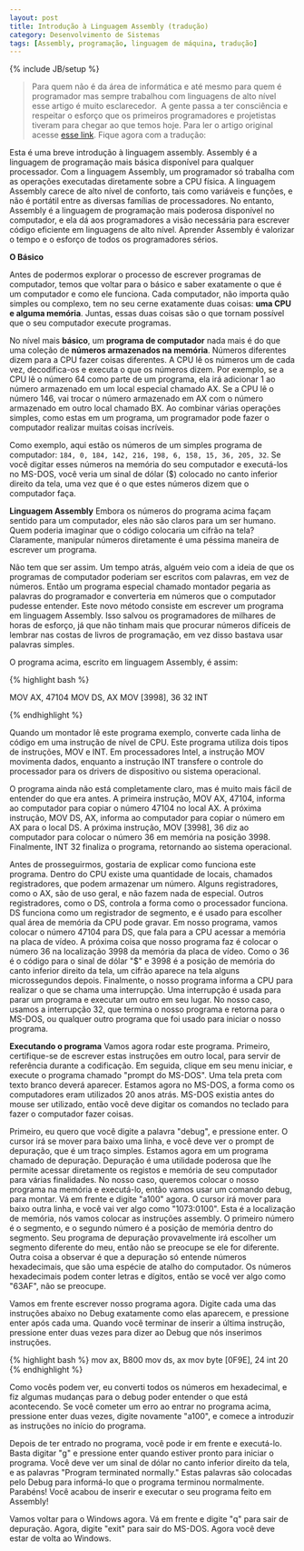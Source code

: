 ```yaml
---
layout: post
title: Introdução à Linguagem Assembly (tradução)
category: Desenvolvimento de Sistemas
tags: [Assembly, programação, linguagem de máquina, tradução]
---
```


{% include JB/setup %}


<blockquote>Para quem não é da área de informática e até mesmo para quem é programador mas sempre trabalhou com linguagens de alto nível esse artigo é muito esclarecedor.  A gente passa a ter consciência e respeitar o esforço que os primeiros programadores e projetistas tiveram para chegar ao que temos hoje. Para ler o artigo original acesse <a href="http://www.swansontec.com/sprogram.html">esse link</a>. Fique agora com a tradução:
</blockquote>

Esta é uma breve introdução à linguagem assembly. Assembly é a linguagem de programação mais básica disponível para qualquer processador. Com a linguagem Assembly, um programador só trabalha com as operações executadas diretamente sobre a CPU física. A linguagem Assembly carece de alto nível de conforto, tais como variáveis e funções, e não é portátil entre as diversas famílias de processadores. No entanto, Assembly é a linguagem de programação mais poderosa disponível no computador, e ela dá aos programadores a visão necessária para escrever código eficiente em linguagens de alto nível. Aprender Assembly é valorizar o tempo e o esforço de todos os programadores sérios.

__O Básico__

Antes de podermos explorar o processo de escrever programas de computador, temos que voltar para o básico e saber exatamente o que é um computador e como ele funciona. Cada computador, não importa quão simples ou complexo, tem no seu cerne exatamente duas coisas: __uma CPU e alguma memória__. Juntas, essas duas coisas são o que tornam possível que o seu computador execute programas.

No nível mais __básico__, um __programa de computador__ nada mais é do que uma coleção de __números armazenados na memória__. Números diferentes dizem para a CPU fazer coisas diferentes. A CPU lê os números um de cada vez, decodifica-os e executa o que os números dizem. Por exemplo, se a CPU lê o número 64 como parte de um programa, ela irá adicionar 1 ao número armazenado em um local especial chamado AX. Se a CPU lê o número 146, vai trocar o número armazenado em AX com o número armazenado em outro local chamado BX. Ao combinar várias operações simples, como estas em um programa, um programador pode fazer o computador realizar muitas coisas incríveis.

Como exemplo, aqui estão os números de um simples programa de computador: `184, 0, 184, 142, 216, 198, 6, 158, 15, 36, 205, 32`. Se você digitar esses números na memória do seu computador e executá-los no MS-DOS, você veria um sinal de dólar ($) colocado no canto inferior direito da tela, uma vez que é o que estes números dizem que o computador faça.

__Linguagem Assembly__
Embora os números do programa acima façam sentido para um computador, eles não são claros para um ser humano. Quem poderia imaginar que o código colocaria um cifrão na tela? Claramente, manipular números diretamente é uma péssima maneira de escrever um programa.

Não tem que ser assim. Um tempo atrás, alguém veio com a ideia de que os programas de computador poderiam ser escritos com palavras, em vez de números. Então um programa especial chamado montador pegaria as palavras do programador e converteria em números que o computador pudesse entender. Este novo método consiste em escrever um programa em linguagem Assembly. Isso salvou os programadores de milhares de horas de esforço, já que não tinham mais que procurar números difíceis de lembrar nas costas de livros de programação, em vez disso bastava usar palavras simples.

O programa acima, escrito em linguagem Assembly, é assim:

{% highlight bash %}

 MOV AX, 47104
 MOV DS, AX
 MOV [3998], 36
 32 INT

{% endhighlight %}

Quando um montador lê este programa exemplo, converte cada linha de código em uma instrução de nível de CPU. Este programa utiliza dois tipos de instruções, MOV e INT. Em processadores Intel, a instrução MOV movimenta dados, enquanto a instrução INT transfere o controle do processador para os drivers de dispositivo ou sistema operacional.

O programa ainda não está completamente claro, mas é muito mais fácil de entender do que era antes. A primeira instrução, MOV AX, 47104, informa ao computador para copiar o número 47104 no local AX. A próxima instrução, MOV DS, AX, informa ao computador para copiar o número em AX para o local DS. A próxima instrução, MOV \[3998\], 36 diz ao computador para colocar o número 36 em memória na posição 3998. Finalmente, INT 32 finaliza o programa, retornando ao sistema operacional.

Antes de prosseguirmos, gostaria de explicar como funciona este programa. Dentro do CPU existe uma quantidade de locais, chamados registradores, que podem armazenar um número. Alguns registradores, como o AX, são de uso geral, e não fazem nada de especial. Outros registradores, como o DS, controla a forma como o processador funciona. DS funciona como um registrador de segmento, e é usado para escolher qual área de memória da CPU pode gravar. Em nosso programa, vamos colocar o número 47104 para DS, que fala para a CPU acessar a memória na placa de vídeo. A próxima coisa que nosso programa faz é colocar o número 36 na localização 3998 da memória da placa de vídeo. Como o 36 é o código para o sinal de dólar "$" e 3998 é a posição de memória do canto inferior direito da tela, um cifrão aparece na tela alguns microssegundos depois. Finalmente, o nosso programa informa a CPU para realizar o que se chama uma interrupção. Uma interrupção é usada para parar um programa e executar um outro em seu lugar. No nosso caso, usamos a interrupção 32, que termina o nosso programa e retorna para o MS-DOS, ou qualquer outro programa que foi usado para iniciar o nosso programa.

__Executando o programa__
Vamos agora rodar este programa. Primeiro, certifique-se de escrever estas instruções em outro local, para servir de referência durante a codificação. Em seguida, clique em seu menu iniciar, e execute o programa chamado "prompt do MS-DOS". Uma tela preta com texto branco deverá aparecer. Estamos agora no MS-DOS, a forma como os computadores eram utilizados 20 anos atrás. MS-DOS existia antes do mouse ser utilizado, então você deve digitar os comandos no teclado para fazer o computador fazer coisas.

Primeiro, eu quero que você digite a palavra "debug", e pressione enter. O cursor irá se mover para baixo uma linha, e você deve ver o prompt de depuração, que é um traço simples. Estamos agora em um programa chamado de depuração. Depuração é uma utilidade poderosa que lhe permite acessar diretamente os registos e memória de seu computador para várias finalidades. No nosso caso, queremos colocar o nosso programa na memória e executá-lo,
então vamos usar um comando debug, para montar. Vá em frente e digite "a100" agora. O cursor irá mover para baixo outra linha, e você vai ver algo como "1073:0100". Esta é a localização de memória, nós vamos colocar as instruções assembly. O primeiro número é o segmento, e o segundo número é a posição de memória dentro do segmento. Seu programa de depuração provavelmente irá escolher um segmento diferente do meu, então não se preocupe se ele for diferente. Outra coisa a observar é que a depuração só entende números hexadecimais, que são uma espécie de atalho do computador. Os números hexadecimais podem conter letras e dígitos, então se você ver algo como "63AF", não se preocupe.

Vamos em frente escrever nosso programa agora. Digite cada uma das instruções abaixo no Debug exatamente como elas aparecem, e pressione enter após cada uma. Quando você terminar de inserir a última instrução, pressione enter duas vezes para dizer ao Debug que nós inserimos instruções.

{% highlight bash %}
mov ax, B800
mov ds, ax
mov byte [0F9E], 24
int 20
{% endhighlight %}

Como vocês podem ver, eu converti todos os números em hexadecimal, e fiz algumas mudanças para o debug poder entender o que está acontecendo. Se você cometer um erro ao entrar no programa acima, pressione enter duas vezes, digite novamente "a100", e comece a introduzir as instruções no início do programa.

Depois de ter entrado no programa, você pode ir em frente e executá-lo. Basta digitar "g" e pressione enter quando estiver pronto para iniciar o programa. Você deve ver um sinal de dólar no canto inferior direito da tela, e as palavras "Program terminated normally." Estas palavras são colocadas pelo Debug para informá-lo que o programa terminou normalmente. Parabéns! Você acabou de inserir e executar o seu programa feito em Assembly!

Vamos voltar para o Windows agora. Vá em frente e digite "q" para sair de depuração. Agora, digite "exit" para sair do MS-DOS. Agora você deve estar de volta ao Windows.
